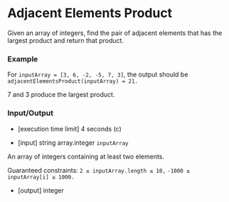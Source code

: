 # Adjacent Elements Product

Given an array of integers, find the pair of adjacent elements that has the largest product and return that product.

### Example

For `inputArray = [3, 6, -2, -5, 7, 3]`, the output should be
`adjacentElementsProduct(inputArray) = 21.`

7 and 3 produce the largest product.

### Input/Output

* \[execution time limit\] 4 seconds (c)

* \[input\] string array.integer `inputArray`

An array of integers containing at least two elements.

Guaranteed constraints:
`2 ≤ inputArray.length ≤ 10,`
`-1000 ≤ inputArray[i] ≤ 1000.`

* \[output\] integer
